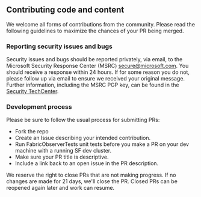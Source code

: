 ## Contributing code and content
We welcome all forms of contributions from the community. Please read the following guidelines to maximize the chances of your PR being merged.

### Reporting security issues and bugs
Security issues and bugs should be reported privately, via email, to the Microsoft Security Response Center (MSRC)  secure@microsoft.com. You should receive a response within 24 hours. If for some reason you do not, please follow up via email to ensure we received your original message. Further information, including the MSRC PGP key, can be found in the [Security TechCenter](https://technet.microsoft.com/en-us/security/ff852094.aspx).


### Development process
Please be sure to follow the usual process for submitting PRs:

 - Fork the repo
 - Create an Issue describing your intended contribution.
 - Run FabricObserverTests unit tests before you make a PR on your dev machine with a running SF dev cluster.
 - Make sure your PR title is descriptive.
 - Include a link back to an open issue in the PR description.

We reserve the right to close PRs that are not making progress. If no changes are made for 21 days, we'll close the PR. Closed PRs can be reopened again later and work can resume.
